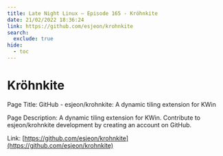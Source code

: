 ```yaml
---
title: Late Night Linux – Episode 165 - Kröhnkite
date: 21/02/2022 18:36:24
link: https://github.com/esjeon/krohnkite
search:
  exclude: true
hide:
  - toc
---
```


# Kröhnkite

Page Title: GitHub - esjeon/krohnkite: A dynamic tiling extension for KWin

Page Description: A dynamic tiling extension for KWin. Contribute to esjeon/krohnkite development by creating an account on GitHub. 

Link: [https://github.com/esjeon/krohnkite](https://github.com/esjeon/krohnkite)